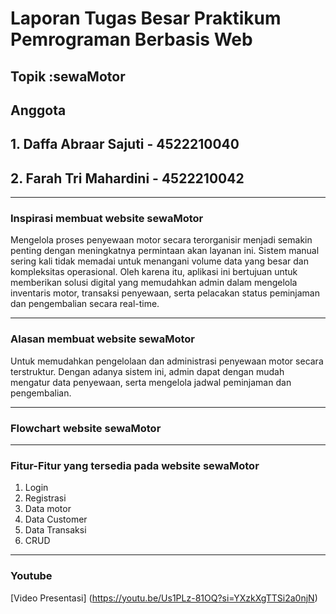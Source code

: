 # Laporan Tugas Besar Praktikum Pemrograman Berbasis Web

## Topik :sewaMotor

## Anggota
## 1. Daffa Abraar Sajuti - 4522210040
## 2. Farah Tri Mahardini - 4522210042

---

### Inspirasi membuat website sewaMotor
Mengelola proses penyewaan motor secara terorganisir menjadi semakin penting dengan meningkatnya permintaan akan layanan ini. Sistem manual sering kali tidak memadai untuk menangani volume data yang besar dan kompleksitas operasional. Oleh karena itu, aplikasi ini bertujuan untuk memberikan solusi digital yang memudahkan admin dalam mengelola inventaris motor, transaksi penyewaan, serta pelacakan status peminjaman dan pengembalian secara real-time.

---

### Alasan membuat website sewaMotor
Untuk memudahkan pengelolaan dan administrasi penyewaan motor secara terstruktur. Dengan adanya sistem ini, admin dapat dengan mudah mengatur data penyewaan, serta mengelola jadwal peminjaman dan pengembalian.

----

### Flowchart website sewaMotor

---

### Fitur-Fitur yang tersedia pada website sewaMotor
1. Login
2. Registrasi
3. Data motor
4. Data Customer
5. Data Transaksi
6. CRUD

---
### Youtube
[Video Presentasi] (https://youtu.be/Us1PLz-81OQ?si=YXzkXgTTSi2a0njN)
